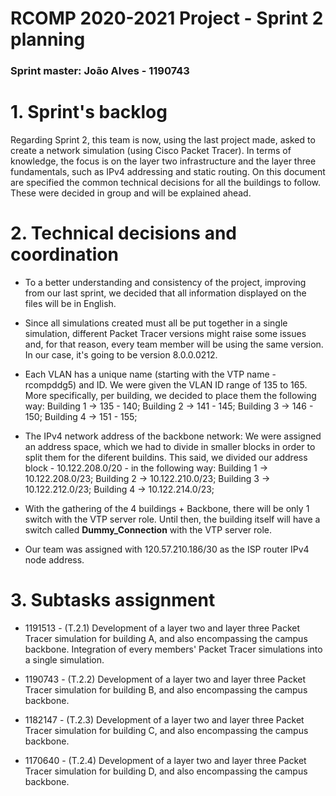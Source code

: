 RCOMP 2020-2021 Project - Sprint 2 planning
===========================================
### Sprint master: João Alves - 1190743 ###

# 1. Sprint's backlog #
Regarding Sprint 2, this team is now, using the last project made, asked to create a network simulation (using Cisco Packet Tracer).
In terms of knowledge, the focus is on the layer two infrastructure and the layer three fundamentals, such as IPv4 addressing and static routing.
On this document are specified the common technical decisions for all the buildings to follow. These were decided in group and will be explained ahead.

# 2. Technical decisions and coordination #

* To a better understanding and consistency of the project, improving from our last sprint, we decided that all information displayed on the files will be in English.

* Since all simulations created must all be put together in a single simulation, different Packet Tracer versions might raise some issues and, for that reason, every team member will be using the same version. In our case, it's going to be version 8.0.0.0212.

* Each VLAN has a unique name (starting with the VTP name - rcompddg5) and ID. 
We were given the VLAN ID range of 135 to 165.
More specifically, per building, we decided to place them the following way:
  Building 1 -> 135 - 140;
  Building 2 -> 141 - 145;
  Building 3 -> 146 - 150;
  Building 4 -> 151 - 155;
  
* The IPv4 network address of the backbone network: We were assigned an address space, which we had to divide in smaller blocks in order to split them for the diferent buildins.
This said, we divided our address block - 10.122.208.0/20 - in the following way:
  Building 1 -> 10.122.208.0/23;
  Building 2 -> 10.122.210.0/23;
  Building 3 -> 10.122.212.0/23;
  Building 4 -> 10.122.214.0/23;
  
* With the gathering of the 4 buildings + Backbone, there will be only 1 switch with the VTP server role.
Until then, the building itself will have a switch called **Dummy_Connection** with the VTP server role.
  
* Our team was assigned with 120.57.210.186/30 as the ISP router IPv4 node address.


# 3. Subtasks assignment #

* 1191513 - (T.2.1) Development of a layer two and layer three Packet Tracer
  simulation for building A, and also encompassing the campus
  backbone. Integration of every members' Packet Tracer simulations into
  a single simulation.

* 1190743 - (T.2.2) Development of a layer two and layer three Packet Tracer
  simulation for building B, and also encompassing the campus
  backbone.

* 1182147 - (T.2.3) Development of a layer two and layer three Packet Tracer
  simulation for building C, and also encompassing the campus
  backbone.

* 1170640 - (T.2.4) Development of a layer two and layer three Packet Tracer
  simulation for building D, and also encompassing the campus
  backbone.






